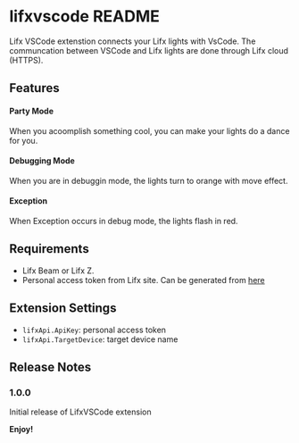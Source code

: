 # lifxvscode README

Lifx VSCode extenstion connects your Lifx lights with VsCode. The communcation between VSCode and Lifx lights are done through Lifx cloud (HTTPS).

## Features

#### Party Mode
When you acoomplish something cool, you can make your lights do a dance for you.

#### Debugging Mode
When you are in debuggin mode, the lights turn to orange with move effect.

#### Exception
When Exception occurs in debug mode, the lights flash in red.

## Requirements

* Lifx Beam or Lifx Z.
* Personal access token from Lifx site. Can be generated from [here](https://cloud.lifx.com/settings)

## Extension Settings

* `lifxApi.ApiKey`: personal access token
* `lifxApi.TargetDevice`: target device name


## Release Notes

### 1.0.0

Initial release of LifxVSCode extension

**Enjoy!**
